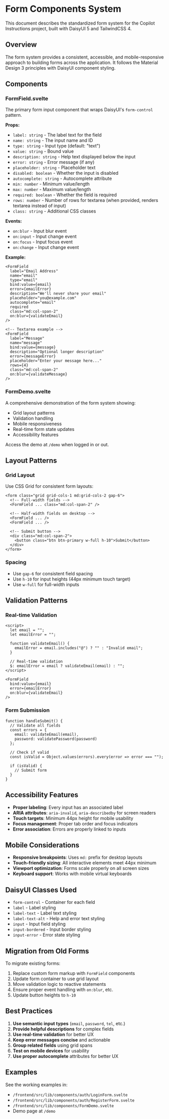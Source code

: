 # Form Components System

This document describes the standardized form system for the Copilot Instructions project, built with DaisyUI 5 and TailwindCSS 4.

## Overview

The form system provides a consistent, accessible, and mobile-responsive approach to building forms across the application. It follows the Material Design 3 principles with DaisyUI component styling.

## Components

### FormField.svelte

The primary form input component that wraps DaisyUI's `form-control` pattern.

**Props:**
- `label: string` - The label text for the field
- `name: string` - The input name and ID
- `type: string` - Input type (default: "text")
- `value: string` - Bound value
- `description: string` - Help text displayed below the input
- `error: string` - Error message (if any)
- `placeholder: string` - Placeholder text
- `disabled: boolean` - Whether the input is disabled
- `autocomplete: string` - Autocomplete attribute
- `min: number` - Minimum value/length
- `max: number` - Maximum value/length  
- `required: boolean` - Whether the field is required
- `rows: number` - Number of rows for textarea (when provided, renders textarea instead of input)
- `class: string` - Additional CSS classes

**Events:**
- `on:blur` - Input blur event
- `on:input` - Input change event
- `on:focus` - Input focus event
- `on:change` - Input change event

**Example:**
```svelte
<FormField
  label="Email Address"
  name="email"
  type="email"
  bind:value={email}
  error={emailError}
  description="We'll never share your email"
  placeholder="you@example.com"
  autocomplete="email"
  required
  class="md:col-span-2"
  on:blur={validateEmail}
/>

<!-- Textarea example -->
<FormField
  label="Message"
  name="message"
  bind:value={message}
  description="Optional longer description"
  error={messageError}
  placeholder="Enter your message here..."
  rows={4}
  class="md:col-span-2"
  on:blur={validateMessage}
/>
```

### FormDemo.svelte

A comprehensive demonstration of the form system showing:
- Grid layout patterns
- Validation handling
- Mobile responsiveness
- Real-time form state updates
- Accessibility features

Access the demo at `/demo` when logged in or out.

## Layout Patterns

### Grid Layout
Use CSS Grid for consistent form layouts:

```svelte
<form class="grid grid-cols-1 md:grid-cols-2 gap-6">
  <!-- Full-width fields -->
  <FormField ... class="md:col-span-2" />
  
  <!-- Half-width fields on desktop -->
  <FormField ... />
  <FormField ... />
  
  <!-- Submit button -->
  <div class="md:col-span-2">
    <button class="btn btn-primary w-full h-10">Submit</button>
  </div>
</form>
```

### Spacing
- Use `gap-6` for consistent field spacing
- Use `h-10` for input heights (44px minimum touch target)
- Use `w-full` for full-width inputs

## Validation Patterns

### Real-time Validation
```svelte
<script>
  let email = "";
  let emailError = "";
  
  function validateEmail() {
    emailError = email.includes("@") ? "" : "Invalid email";
  }
  
  // Real-time validation
  $: emailError = email ? validateEmail(email) : "";
</script>

<FormField
  bind:value={email}
  error={emailError}
  on:blur={validateEmail}
/>
```

### Form Submission
```svelte
function handleSubmit() {
  // Validate all fields
  const errors = {
    email: validateEmail(email),
    password: validatePassword(password)
  };
  
  // Check if valid
  const isValid = Object.values(errors).every(error => error === "");
  
  if (isValid) {
    // Submit form
  }
}
```

## Accessibility Features

- **Proper labeling**: Every input has an associated label
- **ARIA attributes**: `aria-invalid`, `aria-describedby` for screen readers
- **Touch targets**: Minimum 44px height for mobile usability
- **Focus management**: Proper tab order and focus indicators
- **Error association**: Errors are properly linked to inputs

## Mobile Considerations

- **Responsive breakpoints**: Uses `md:` prefix for desktop layouts
- **Touch-friendly sizing**: All interactive elements meet 44px minimum
- **Viewport optimization**: Forms scale properly on all screen sizes
- **Keyboard support**: Works with mobile virtual keyboards

## DaisyUI Classes Used

- `form-control` - Container for each field
- `label` - Label styling
- `label-text` - Label text styling
- `label-text-alt` - Help and error text styling
- `input` - Input field styling
- `input-bordered` - Input border styling
- `input-error` - Error state styling

## Migration from Old Forms

To migrate existing forms:

1. Replace custom form markup with `FormField` components
2. Update form container to use grid layout
3. Move validation logic to reactive statements
4. Ensure proper event handling with `on:blur`, etc.
5. Update button heights to `h-10`

## Best Practices

1. **Use semantic input types** (`email`, `password`, `tel`, etc.)
2. **Provide helpful descriptions** for complex fields
3. **Use real-time validation** for better UX
4. **Keep error messages concise** and actionable
5. **Group related fields** using grid spans
6. **Test on mobile devices** for usability
7. **Use proper autocomplete** attributes for better UX

## Examples

See the working examples in:
- `/frontend/src/lib/components/auth/LoginForm.svelte`
- `/frontend/src/lib/components/auth/RegisterForm.svelte`
- `/frontend/src/lib/components/FormDemo.svelte`
- Demo page at `/demo`
